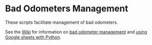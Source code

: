 # Bad Odometers Management

These scripts facilitate management of bad odometers.

See the [Wiki](https://github.com/njcuk9999/apero-utils/wiki) for information on [bad odometer management](https://github.com/njcuk9999/apero-utils/wiki/Bad-Odometers) and [using Google sheets with Python](https://github.com/njcuk9999/apero-utils/wiki/Working-with-Google-Sheets).
